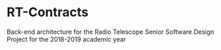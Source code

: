 # RT-Contracts
Back-end architecture for the Radio Telescope Senior Software Design Project for the 2018-2019 academic year
